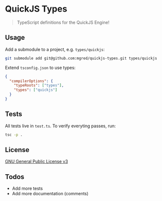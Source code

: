 # QuickJS Types

> TypeScript definitions for the QuickJS Engine!

## Usage

Add a submodule to a project, e.g. `types/quickjs`:

```bash
git submodule add git@github.com:mgred/quickjs-types.git types/quickjs
```

Extend `tsconfig.json` to use types:

```json
{
  "compilerOptions": {
    "typeRoots": ["types"],
    "types": ["quickjs"]
  }
}
```

## Tests

All tests live in `test.ts`.
To verify everyting passes, run:

```bash
tsc -p .
```

## License

[GNU General Public License v3](https://www.gnu.org/licenses/gpl-3.0.en.html)

## Todos

- Add more tests
- Add more documentation (comments)
